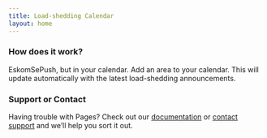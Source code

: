 ```yaml
---
title: Load-shedding Calendar
layout: home
---
```


### How does it work?
EskomSePush, but in your calendar.
Add an area to your calendar. This will update automatically with the latest load-shedding announcements.


### Support or Contact

Having trouble with Pages? Check out our [documentation](https://docs.github.com/categories/github-pages-basics/) or [contact support](https://support.github.com/contact) and we’ll help you sort it out.
